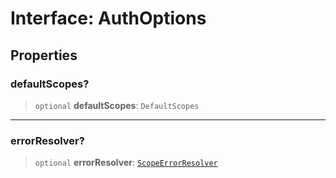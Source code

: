 # Interface: AuthOptions

## Properties

### defaultScopes?

> `optional` **defaultScopes**: `DefaultScopes`

***

### errorResolver?

> `optional` **errorResolver**: [`ScopeErrorResolver`](../type-aliases/ScopeErrorResolver.md)
